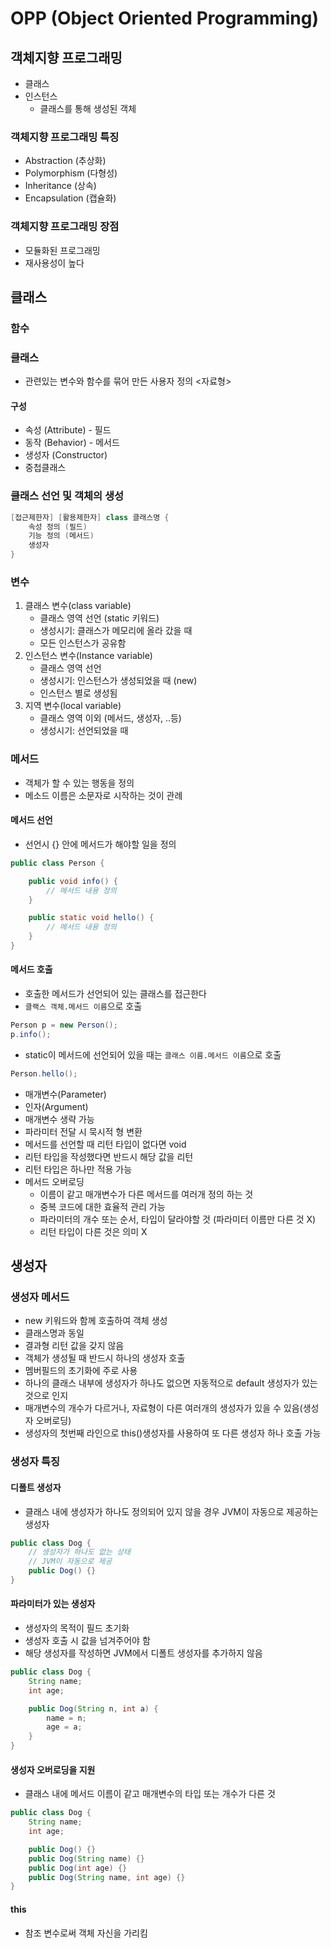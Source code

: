 # OPP (Object Oriented Programming)
## 객체지향 프로그래밍
- 클래스
- 인스턴스
    - 클래스를 통해 생성된 객체

### 객체지향 프로그래밍 특징
- Abstraction (추상화)
- Polymorphism (다형성)
- Inheritance (상속)
- Encapsulation (캡슐화)

### 객체지향 프로그래밍 장점
- 모듈화된 프로그래밍
- 재사용성이 높다

## 클래스

### 함수

### 클래스
- 관련있는 변수와 함수를 묶어 만든 사용자 정의 <자료형>

#### 구성
- 속성 (Attribute) - 필드
- 동작 (Behavior) - 메서드
- 생성자 (Constructor)
- 중첩클래스

### 클래스 선언 및 객체의 생성
```java
[접근제한자] [활용제한자] class 클래스명 {
    속성 정의 (필드)
    기능 정의 (메서드)
    생성자
}
```

### 변수
1. 클래스 변수(class variable)
    - 클래스 영역 선언 (static 키워드)
    - 생성시기: 클래스가 메모리에 올라 갔을 때
    - 모든 인스턴스가 공유함
2. 인스턴스 변수(Instance variable)
    - 클래스 영역 선언
    - 생성시기: 인스턴스가 생성되었을 때 (new)
    - 인스턴스 별로 생성됨
3. 지역 변수(local variable)
    - 클래스 영역 이외 (메서드, 생성자, ..등)
    - 생성시기: 선언되었을 때

### 메서드
- 객체가 할 수 있는 행동을 정의
- 메소드 이름은 소문자로 시작하는 것이 관례

#### 메서드 선언
- 선언시 {} 안에 메서드가 해야할 일을 정의
```java
public class Person {

	public void info() {
		// 메서드 내용 정의
	}

	public static void hello() {
		// 메서드 내용 정의
	}
}
```

#### 메서드 호출
- 호출한 메서드가 선언되어 있는 클래스를 접근한다
- `클랙스 객체.메서드 이름`으로 호출
```java
Person p = new Person();
p.info();
```
- static이 메서드에 선언되어 있을 때는 `클래스 이름.메서드 이름`으로 호출
```java
Person.hello();
```
- 매개변수(Parameter)
- 인자(Argument)
- 매개변수 생략 가능 
- 파라미터 전달 시 묵시적 형 변환
- 메서드를 선언할 때 리턴 타입이 없다면 void
- 리턴 타입을 작성했다면 반드시 해당 값을 리턴
- 리턴 타입은 하나만 적용 가능
- 메서드 오버로딩
    - 이름이 같고 매개변수가 다른 메서드를 여러개 정의 하는 것
    - 중복 코드에 대한 효율적 관리 가능
    - 파라미터의 개수 또는 순서, 타입이 달라야할 것 (파라미터 이름만 다른 것 X)
    - 리턴 타입이 다른 것은 의미 X

## 생성자
### 생성자 메서드
- new 키워드와 함께 호출하여 객체 생성
- 클래스명과 동일
- 결과형 리턴 값을 갖지 않음
- 객체가 생성될 때 반드시 하나의 생성자 호출
- 멤버필드의 초기화에 주로 사용
- 하나의 클래스 내부에 생성자가 하나도 없으면 자동적으로 default 생성자가 있는 것으로 인지
- 매개변수의 개수가 다르거나, 자료형이 다른 여러개의 생성자가 있을 수 있음(생성자 오버로딩)
- 생성자의 첫번째 라인으로 this()생성자를 사용하여 또 다른 생성자 하나 호출 가능
### 생성자 특징
#### 디폴트 생성자
- 클래스 내에 생성자가 하나도 정의되어 있지 않을 경우 JVM이 자동으로 제공하는 생성자
```java
public class Dog {
    // 생성자가 하나도 없는 상태
    // JVM이 자동으로 제공
    public Dog() {}
}
``` 

#### 파라미터가 있는 생성자
- 생성자의 목적이 필드 초기화
- 생성자 호출 시 값을 넘겨주어야 함
- 해당 생성자를 작성하면 JVM에서 디폴트 생성자를 추가하지 않음
```java
public class Dog {
    String name;
    int age;

    public Dog(String n, int a) {
        name = n;
        age = a;
    }
}
```

#### 생성자 오버로딩을 지원
- 클래스 내에 메서드 이름이 같고 매개변수의 타입 또는 개수가 다른 것
```java
public class Dog {
    String name;
    int age;

    public Dog() {}
    public Dog(String name) {}
    public Dog(int age) {}
    public Dog(String name, int age) {}
}
```

#### this
- 참조 변수로써 객체 자신을 가리킴